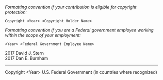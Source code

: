 *Formatting convention if your contribution is eligible for copyright protection:*
```
Copyright <Year> <Copyright Holder Name>
```
*Formatting convention if you are a Federal government employee working within the scope of your employment:*
```
<Year> <Federal Government Employee Name>
````
2017 David J. Stern<br>
2017 Dan E. Burnham
____
Copyright &lt;Year&gt; U.S. Federal Government (in countries where recognized)